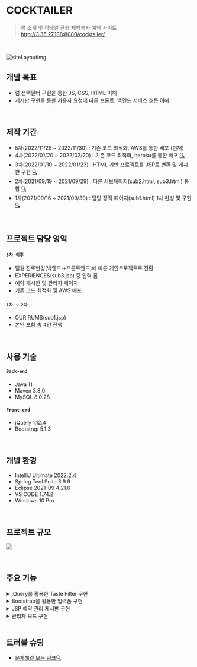 # COCKTAILER
>럼 소개 및 칵테일 관련 체험행사 예약 사이트  
>http://3.35.27.188:8080/cocktailer/  

</br>

![siteLayoutImg](https://user-images.githubusercontent.com/85478918/151158178-5acbafdd-9165-4595-b6fd-41322eb7631a.png)

## 개발 목표
* 럼 선택필터 구현을 통한 JS, CSS, HTML 이해
* 게시판 구현을 통한 사용자 요청에 따른 프론트, 백엔드 서비스 흐름 이해

</br>

## 제작 기간
* 5차(2022/11/25 ~ 2022/11/30) : 기존 코드 최적화, AWS를 통한 배포 (현재)
* 4차(2022/01/20 ~ 2022/02/20) : 기존 코드 최적화, heroku를 통한 배포 [🔍](https://github.com/a11chan/cocktailer_0.3)
* 3차(2022/01/10 ~ 2022/01/23) : HTML 기반 프로젝트를 JSP로 변환 및 게시판 구현 [🔍](https://github.com/a11chan/cocktailer_0.2)
* 2차(2021/09/19 ~ 2021/09/29) : 다른 서브페이지(sub2.html, sub3.html) 통합 [🔍](https://github.com/a11chan/cocktailer_0.1)
* 1차(2021/09/16 ~ 2021/09/30) : 담당 정적 페이지(sub1.html) 1차 완성 및 구현 [🔍](https://github.com/a11chan/cocktailer_0)

</br>

## 프로젝트 담당 영역
#### `3차 이후`
* 팀원 진로변경(백엔드→프론트엔드)에 따른 개인프로젝트로 전환
* EXPERIENCES(sub3.jsp) 중 입력 폼
* 예약 게시판 및 관리자 페이지
* 기존 코드 최적화 및 AWS 배포

#### `1차 ~ 2차`
* OUR RUMS(sub1.jsp)
* 본인 포함 총 4인 진행

</br>

## 사용 기술
#### `Back-end`
* Java 11
* Maven 3.8.0
* MySQL 8.0.28
#### `Front-end`
* jQuery 1.12.4
* Bootstrap 5.1.3

</br>

## 개발 환경
* IntelliJ Ultimate 2022.2.4
* Spring Tool Suite 3.9.9
* Eclipse 2021-09 4.21.0
* VS CODE 1.74.2
* Windows 10 Pro

</br>

## 프로젝트 규모
![](https://www.notion.so/image/https%3A%2F%2Fs3-us-west-2.amazonaws.com%2Fsecure.notion-static.com%2F6ba59ab1-e73a-4b71-a9e5-ed24cd54c7da%2FUntitled.png?table=block&id=29d40b66-55ca-42bf-83c2-7159409e56a8&spaceId=d45b6527-cc9f-4af9-b7e8-975463d8b2e5&width=2000&userId=504d5d0d-ce4c-40f0-8ccd-2a8fd23e22dc&cache=v2)

</br>

## 주요 기능
<details>
<summary>
jQuery를 활용한 Taste Filter 구현  
</summary>
<div markdown="1">

![rumFilterPreview](https://user-images.githubusercontent.com/85478918/154827446-14fdfecf-bd54-488c-8d38-eda1e770a6f6.gif)   
  ~~~javascript
    let tasteName = $(".submenu input");
    tasteName.click(function(){
        $.fn.makePickedItemSelector();
        $.fn.hidePickedItemAndTasteName();
        $(pickedItemSelector).show();
        $.fn.showNoseChevron();
        $.fn.showPalateChevron();
        $.fn.showFinishChevron();
        $.fn.showTypeChevron();
        $.fn.clearForm();
    });
    
    $.fn.applyRadioBtnEffect = function(){
        this.click(function(){
            $('input[name="taste"]').not(this).prop("checked", false);
        });
    };
    $("#noseBtn").applyRadioBtnEffect();
    $("#palateBtn").applyRadioBtnEffect();
    $("#finishBtn").applyRadioBtnEffect();
    $("#typeBtn").applyRadioBtnEffect();
  ~~~

</br>

</div>
</details>

<details>
<summary>Bootstrap을 활용한 입력폼 구현</summary>
<div markdown="1">

![apply](https://user-images.githubusercontent.com/85478918/154830287-cd4aded2-69ce-4981-91d0-0c96aa0f464e.gif)   
~~~html
  <form class="app-form" method="post" action="/board/postProc.jsp">
  
      <div class="radioBox btn-group mb-2">
          <input type="radio" name="event" id="cClass" value="칵테일 클래스"
              class="btn-check" autocomplete="off" checked>
          <label for="cClass" class="btn btn-outline-secondary">칵테일 클래스</label>
          <input type="radio" name="event" id="fTour" value="럼 공장 투어"
              class="btn-check" autocomplete="off">
          <label for="fTour" class="btn btn-outline-secondary">럼 공장 투어</label>
          <input type="radio" name="event" id="rTasting" value="럼 시음 투어"
              class="btn-check" autocomplete="off">
          <label for="rTasting" class="btn btn-outline-secondary">럼 시음 투어</label>
      </div>
  
      <div class="inputSet1">
          <div class="inputSet">
              <input type="text" name="name" placeholder="신청자 닉네임(한글 또는 영문)"
                  pattern="^[가-힣a-zA-Z]+$" required class="form-control mb-2" />
          </div>
          <div class="inputSet">
              <input type="tel" name="tel" placeholder="연락처 입력" maxlength="13"
                  required class="form-control mb-2" />
          </div>
      </div>
~~~

</br>

</div>
</details>


<details>
<summary>JSP 예약 관리 게시판 구현</summary>
<div markdown="1">

![crud](https://user-images.githubusercontent.com/85478918/154832049-183a8cd5-b0cc-4f21-a2a9-60910f9e991a.gif)   

[코드 보기 🔍](https://github.com/a11chan/cocktailer_1.0/blob/49b331da14a59999756fc5e31fe1eb8909f431f5/WebContent/board/list.jsp)

</br>

</div>
</details>

<details>
<summary>관리자 모드 구현</summary>
<div markdown="1">

![admin](https://user-images.githubusercontent.com/85478918/154832033-676f5ca8-85a9-4bec-8e19-2ac3cc878b94.gif)
[코드 보기 🔍](https://github.com/a11chan/cocktailer_1.0/blob/49b331da14a59999756fc5e31fe1eb8909f431f5/WebContent/board/replyProc.jsp)

</br>

</div>
</details>

</br>

## 트러블 슈팅  
* [문제해결 모음 링크🔍](https://allchan.notion.site/COCKTAILER-5-5480abb6960d44c2a6e00e418d3726bc)
